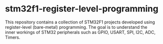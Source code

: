 # stm32f1-register-level-programming
This repository contains a collection of STM32F1 projects developed using register-level (bare-metal) programming. The goal is to understand the inner workings of STM32 peripherals such as GPIO, USART, SPI, I2C, ADC, Timers.
